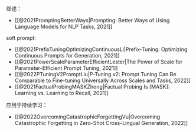 综述：
- [[@2021PromptingBetterWays|Prompting: Better Ways of Using Language Models for NLP Tasks, 2021]]

soft prompt:
- [[@2021PrefixTuningOptimizingContinuousLi|Prefix-Tuning: Optimizing Continuous Prompts for Generation, 2021]]
- [[@2021PowerScaleParameterEfficientLester|The Power of Scale for Parameter-Efficient Prompt Tuning, 2021]]
- [[@2022PTuningV2PromptLiu|P-Tuning v2: Prompt Tuning Can Be Comparable to Fine-tuning Universally Across Scales and Tasks, 2022]]
- [[@2021FactualProbingMASKZhong|Factual Probing Is [MASK]: Learning vs. Learning to Recall, 2021]]

应用于持续学习：
- [[@2022OvercomingCatastrophicForgettingVu|Overcoming Catastrophic Forgetting in Zero-Shot Cross-Lingual Generation, 2022]]

